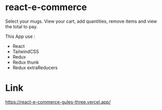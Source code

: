 # react-e-commerce

Select your mugs. View your cart, add quantities, remove items and view the total to pay.

This App use :

- React
- TailwindCSS
- Redux
- Redux thunk
- Redux extraReducers

# Link

<https://react-e-commerce-gules-three.vercel.app/>
